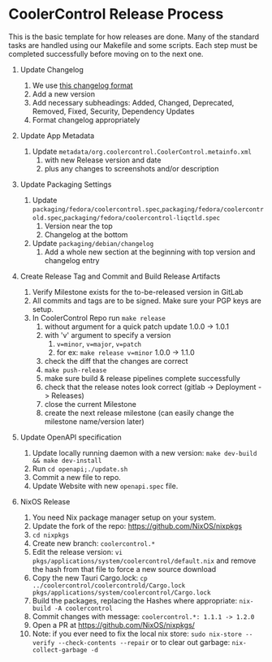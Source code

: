 # CoolerControl Release Process

This is the basic template for how releases are done. Many of the standard tasks are handled using
our Makefile and some scripts. Each step must be completed successfully before moving on to the next
one.

1. Update Changelog

   1. We use [this changelog format](https://keepachangelog.com/en/1.0.0/)
   2. Add a new version
   3. Add necessary subheadings: Added, Changed, Deprecated, Removed, Fixed, Security, Dependency
      Updates
   4. Format changelog appropriately

2. Update App Metadata

   1. Update `metadata/org.coolercontrol.CoolerControl.metainfo.xml`
      1. with new Release version and date
      2. plus any changes to screenshots and/or description

3. Update Packaging Settings

   1. Update
      `packaging/fedora/coolercontrol.spec`,`packaging/fedora/coolercontrold.spec`,`packaging/fedora/coolercontrol-liqctld.spec`
      1. Version near the top
      2. Changelog at the bottom
   2. Update `packaging/debian/changelog`
      1. Add a whole new section at the beginning with top version and changelog entry

4. Create Release Tag and Commit and Build Release Artifacts

   1. Verify Milestone exists for the to-be-released version in GitLab
   2. All commits and tags are to be signed. Make sure your PGP keys are setup.
   3. In CoolerControl Repo run `make release`
      1. without argument for a quick patch update 1.0.0 -> 1.0.1
      2. with 'v' argument to specify a version
         1. `v=minor`, `v=major`, `v=patch`
         2. for ex: `make release v=minor` 1.0.0 -> 1.1.0
      3. check the diff that the changes are correct
      4. `make push-release`
      5. make sure build & release pipelines complete successfully
      6. check that the release notes look correct (gitlab -> Deployment -> Releases)
      7. close the current Milestone
      8. create the next release milestone (can easily change the milestone name/version later)

5. Update OpenAPI specification

   1. Update locally running daemon with a new version: `make dev-build && make dev-install`
   2. Run `cd openapi;./update.sh`
   3. Commit a new file to repo.
   4. Update Website with new `openapi.spec` file.

6. NixOS Release

   1. You need Nix package manager setup on your system.
   2. Update the fork of the repo: https://github.com/NixOS/nixpkgs
   3. `cd nixpkgs`
   4. Create new branch: `coolercontrol.*`
   5. Edit the release version: `vi pkgs/applications/system/coolercontrol/default.nix` and remove
      the hash from that file to force a new source download
   6. Copy the new Tauri Cargo.lock:
      `cp ../coolercontrol/coolercontrold/Cargo.lock pkgs/applications/system/coolercontrol/Cargo.lock`
   7. Build the packages, replacing the Hashes where appropriate: `nix-build -A coolercontrol`
   8. Commit changes with message: `coolercontrol.*: 1.1.1 -> 1.2.0`
   9. Open a PR at https://github.com/NixOS/nixpkgs/
   10. Note: if you ever need to fix the local nix store:
       `sudo nix-store --verify --check-contents --repair` or to clear out garbage:
       `nix-collect-garbage -d`
